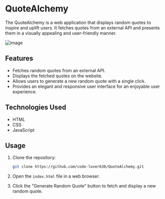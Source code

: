 # QuoteAlchemy

The QuoteAlchemy is a web application that displays random quotes to inspire and uplift users. It fetches quotes from an external API and presents them in a visually appealing and user-friendly manner.


![image](https://github.com/code-lover636/QuoteAlchemy/assets/77882744/b903b709-9a61-4ca4-baed-19e4a114211b)

## Features

- Fetches random quotes from an external API.
- Displays the fetched quotes on the website.
- Allows users to generate a new random quote with a single click.
- Provides an elegant and responsive user interface for an enjoyable user experience.

## Technologies Used

- HTML
- CSS
- JavaScript

## Usage

1. Clone the repository:

   ```bash
   git clone https://github.com/code-lover636/QuoteAlchemy.git
   ```

2. Open the `index.html` file in a web browser.

3. Click the "Generate Random Quote" button to fetch and display a new random quote.

